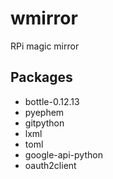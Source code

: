 # wmirror
RPi magic mirror

## Packages
* bottle-0.12.13
* pyephem
* gitpython
* lxml
* toml
* google-api-python
* oauth2client



